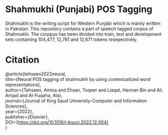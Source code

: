 # Shahmukhi (Punjabi) POS Tagging

Shahmukhi is the writing script for Western Punjabi which is mainly written in Pakistan. This repository contains a part of speech tagged corpus of Shahmukhi. The corppus has been divided into train, test and development sets containing 104,477, 12,761 and 12,671 tokens resepectively.

# Citation

@article{tehseen2022neural,<br />
  title={Neural POS tagging of shahmukhi by using contextualized word representations},<br />
  author={Tehseen, Amina and Ehsan, Toqeer and Liaqat, Hannan Bin and Ali, Amjad and Al-Fuqaha, Ala},<br />
  journal={Journal of King Saud University-Computer and Information Sciences},<br />
  year={2022},<br />
  publisher={Elsevier},<br />
  DOI={https://doi.org/10.1016/j.jksuci.2022.12.004}<br />
}<br />
